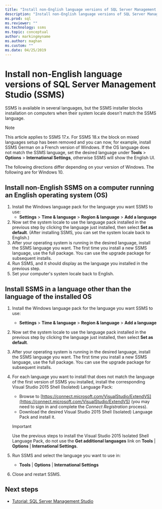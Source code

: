 ```yaml
---
title: "Install non-English language versions of SQL Server Management Studio (SSMS)"
description: "Install non-English language versions of SQL Server Management Studio (SSMS)"
ms.prod: sql
ms.reviewer: ""
ms.technology: ssms
ms.topic: conceptual
author: markingmyname
ms.author: maghan
ms.custom: ""
ms.date: 04/25/2019
---
```


# Install non-English language versions of SQL Server Management Studio (SSMS)

SSMS is available in several languages, but the SSMS installer blocks installation on computers when their system locale doesn't match the SSMS language.

> [!NOTE]
> This article applies to SSMS 17.x. For SSMS 18.x the block on mixed languages setup has been removed and you can now, for example, install SSMS German on a French version of Windows. If the OS language does not match the SSMS language, set the desired language under **Tools** > **Options** > **International Settings**, otherwise SSMS will show the English UI.

The following directions differ depending on your version of Windows. The following are for Windows 10.

## Install non-English SSMS on a computer running an English operating system (OS)

1. Install the Windows language pack for the language you want SSMS to use:
   - **Settings** > **Time & language** > **Region & language** > **Add a language**
2. Now set the system locale to use the language pack installed in the previous step by clicking the language just installed, then select **Set as default**. (After installing SSMS, you can set the system locale back to English.)
3. After your operating system is running in the desired language, install the SSMS language you want. The first time you install a new SSMS language, use the full package. You can use the upgrade package for subsequent installs.
4. Run SSMS, and it should display as the language you installed in the previous step.
5. Set your computer's system locale back to English.

## Install SSMS in a language other than the language of the installed OS

1. Install the Windows language pack for the language you want SSMS to use:
   - **Settings** > **Time & language** > **Region & language** > **Add a language**
2. Now set the system locale to use the language pack installed in the previous step by clicking the language just installed, then select **Set as default**.
3. After your operating system is running in the desired language, install the SSMS language you want. The first time you install a new SSMS language, use the full package. You can use the upgrade package for subsequent installs.
4. For each language you want to install that does not match the language of the first version of SSMS you installed, install the corresponding Visual Studio 2015 Shell (Isolated) Language Pack:
   - Browse to [https://connect.microsoft.com/VisualStudio/ExtendVS](https://connect.microsoft.com/VisualStudio/ExtendVS) (you may need to sign in and complete the *Connect Registration* process).
   - Download the desired Visual Studio 2015 Shell (Isolated) Language Pack and install it.

   > [!IMPORTANT]
   > Use the previous steps to install the Visual Studio 2015 Isolated Shell Language Pack, do not use the **Get additional languages** link on **Tools** | **Options** | **International Settings**.

5. Run SSMS and select the language you want to use in:
   - **Tools** | **Options** | **International Settings**
6. Close and restart SSMS.

## Next steps

- [Tutorial: SQL Server Management Studio](https://docs.microsoft.com/sql/ssms/tutorials/tutorial-sql-server-management-studio)
